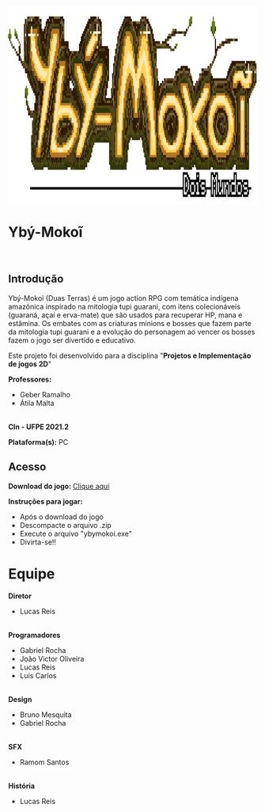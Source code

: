 <img  src="Logo.png"  align="center"  width="1200"  height="400"/>

<br>

<h1>Ybý-Mokoĩ</h1>

<br>

<h2><strong>Introdução</strong></h2>

Ybý-Mokoĩ (Duas Terras) é um jogo action RPG com temática indígena amazônica inspirado na mitologia tupi guarani, com itens colecionáveis (guaraná, açaí e erva-mate) que são usados para recuperar HP, mana e estâmina. Os embates com as criaturas minions e bosses que fazem parte da mitologia tupi guarani e a evolução do personagem ao vencer os bosses fazem o jogo ser divertido e educativo.

Este projeto foi desenvolvido para a disciplina "<strong>Projetos e Implementação de jogos 2D</strong>"

<strong>Professores:</strong>
<ul>
	<li>Geber Ramalho</li>
	<li>Átila Malta</li>
</ul>
<br>
<strong>CIn - UFPE 2021.2</strong>

<strong>Plataforma(s):</strong> PC
<br>

<h2><strong>Acesso</strong></h2>
<strong>Download do jogo: </strong> <a href="https://github.com/Lrs50/Projeto_Games_2D/raw/main/Yby-Mokoi_v1.2.rar"> Clique aqui</a>

<strong>Instruções para jogar: </strong>
<ul>
	<li>Após o download do jogo</li>
	<li>Descompacte o arquivo .zip</li>
	<li>Execute o arquivo "ybymokoi.exe"</li>
	<li>Divirta-se!!</li>
</ul>



<h1><strong>Equipe</strong></h1>
<strong>Diretor</strong>
<ul>
	<li>Lucas Reis</li>
</ul>
<br>
<strong>Programadores </strong>
<ul>
	<li>Gabriel Rocha</li>
	<li>João Victor Oliveira</li>
	<li>Lucas Reis</li>
	<li>Luís Carlos</li>
</ul>
<br>
<strong>Design </strong>
<ul>
	<li>Bruno Mesquita</li>
	<li> Gabriel Rocha</li>
</ul>
<br>
<strong>SFX</strong>
<ul>
	<li>Ramom Santos</li>
</ul>
<br>
<strong>História</strong>
<ul>
	<li>Lucas Reis</li>
</ul>
<br>

<br>

<br>
